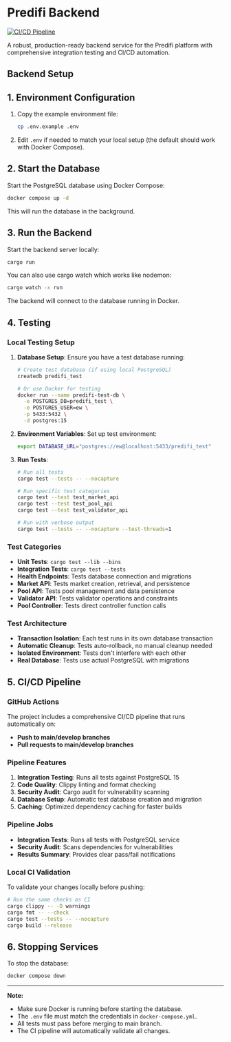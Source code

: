 # Predifi Backend

[![CI/CD Pipeline](https://github.com/your-username/predifi-backend/workflows/Predifi%20Backend%20CI%2FCD/badge.svg)](https://github.com/your-username/predifi-backend/actions)

A robust, production-ready backend service for the Predifi platform with comprehensive integration testing and CI/CD automation.

## Backend Setup

## 1. Environment Configuration

1. Copy the example environment file:
   ```sh
   cp .env.example .env
   ```
2. Edit `.env` if needed to match your local setup (the default should work with Docker Compose).

## 2. Start the Database

Start the PostgreSQL database using Docker Compose:
```sh
docker compose up -d
```
This will run the database in the background.

## 3. Run the Backend

Start the backend server locally:
```sh
cargo run
```
You can also use cargo watch which works like nodemon:
```sh
cargo watch -x run
```

The backend will connect to the database running in Docker.

## 4. Testing

### Local Testing Setup

1. **Database Setup**: Ensure you have a test database running:
   ```sh
   # Create test database (if using local PostgreSQL)
   createdb predifi_test
   
   # Or use Docker for testing
   docker run --name predifi-test-db \
     -e POSTGRES_DB=predifi_test \
     -e POSTGRES_USER=ew \
     -p 5433:5432 \
     -d postgres:15
   ```

2. **Environment Variables**: Set up test environment:
   ```sh
   export DATABASE_URL="postgres://ew@localhost:5433/predifi_test"
   ```

3. **Run Tests**:
   ```sh
   # Run all tests
   cargo test --tests -- --nocapture
   
   # Run specific test categories
   cargo test --test test_market_api
   cargo test --test test_pool_api
   cargo test --test test_validator_api
   
   # Run with verbose output
   cargo test --tests -- --nocapture --test-threads=1
   ```

### Test Categories

- **Unit Tests**: `cargo test --lib --bins`
- **Integration Tests**: `cargo test --tests`
- **Health Endpoints**: Tests database connection and migrations
- **Market API**: Tests market creation, retrieval, and persistence
- **Pool API**: Tests pool management and data persistence
- **Validator API**: Tests validator operations and constraints
- **Pool Controller**: Tests direct controller function calls

### Test Architecture

- **Transaction Isolation**: Each test runs in its own database transaction
- **Automatic Cleanup**: Tests auto-rollback, no manual cleanup needed
- **Isolated Environment**: Tests don't interfere with each other
- **Real Database**: Tests use actual PostgreSQL with migrations

## 5. CI/CD Pipeline

### GitHub Actions

The project includes a comprehensive CI/CD pipeline that runs automatically on:

- **Push to main/develop branches**
- **Pull requests to main/develop branches**

### Pipeline Features

1. **Integration Testing**: Runs all tests against PostgreSQL 15
2. **Code Quality**: Clippy linting and format checking
3. **Security Audit**: Cargo audit for vulnerability scanning
4. **Database Setup**: Automatic test database creation and migration
5. **Caching**: Optimized dependency caching for faster builds

### Pipeline Jobs

- **Integration Tests**: Runs all tests with PostgreSQL service
- **Security Audit**: Scans dependencies for vulnerabilities
- **Results Summary**: Provides clear pass/fail notifications

### Local CI Validation

To validate your changes locally before pushing:

```sh
# Run the same checks as CI
cargo clippy -- -D warnings
cargo fmt -- --check
cargo test --tests -- --nocapture
cargo build --release
```

## 6. Stopping Services

To stop the database:
```sh
docker compose down
```

---

**Note:**
- Make sure Docker is running before starting the database.
- The `.env` file must match the credentials in `docker-compose.yml`.
- All tests must pass before merging to main branch.
- The CI pipeline will automatically validate all changes.
